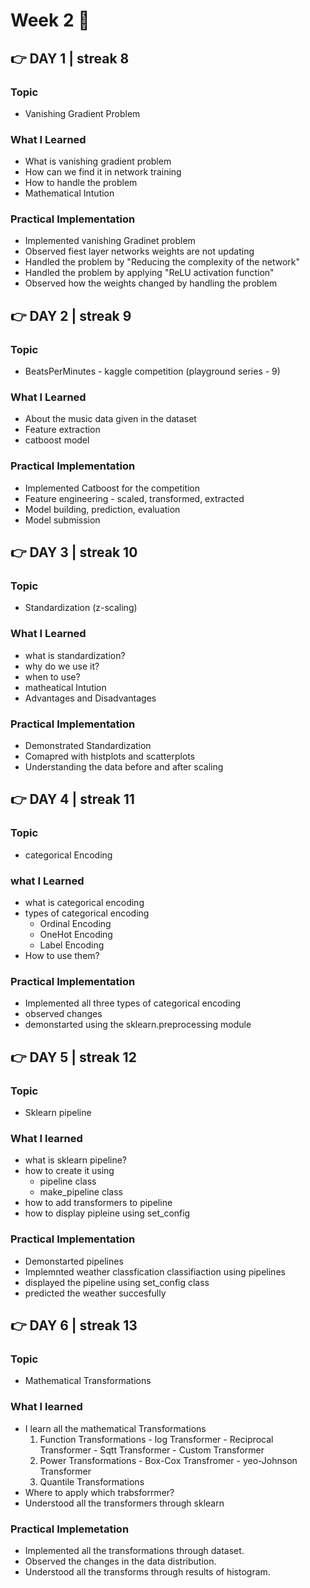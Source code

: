 # Week 2 🚀

##  👉 DAY 1 | streak 8

### Topic

- Vanishing Gradient Problem

### What I Learned

- What is vanishing gradient problem
- How can we find it in network training
- How to handle the problem
- Mathematical Intution

### Practical Implementation

- Implemented vanishing Gradinet problem
- Observed fiest layer networks weights are not updating
- Handled the problem by "Reducing the complexity of the network"
- Handled the problem by applying "ReLU activation function"
- Observed how the weights changed by handling the problem
 

##  👉 DAY 2 | streak 9

### Topic

- BeatsPerMinutes - kaggle competition (playground series - 9)

### What I Learned

- About the music data given in the dataset
- Feature extraction
- catboost model

### Practical Implementation

- Implemented Catboost for the competition
- Feature engineering - scaled, transformed, extracted
- Model building, prediction, evaluation
- Model submission


##  👉 DAY 3 | streak 10

### Topic

- Standardization (z-scaling)

### What I Learned 

- what is standardization?
- why do we use it?
- when to use?
- matheatical Intution
- Advantages and Disadvantages

### Practical Implementation

- Demonstrated Standardization
- Comapred with histplots and scatterplots
- Understanding the data before and after scaling


##  👉 DAY 4 | streak 11

### Topic 

- categorical Encoding

### what I Learned

- what is categorical encoding
- types of categorical encoding
    - Ordinal Encoding
    - OneHot Encoding
    - Label Encoding
- How to use them?

### Practical Implementation

- Implemented all three types of categorical encoding
- observed changes
- demonstarted using the sklearn.preprocessing module


##  👉 DAY 5 | streak 12

### Topic

- Sklearn pipeline

### What I learned

- what is sklearn pipeline?
- how to create it using
     - pipeline class
     - make_pipeline class
- how to add transformers to pipeline
- how to display pipleine using set_config

### Practical Implementation

- Demonstarted pipelines
- Implemnted weather classfication classifiaction using pipelines
- displayed the pipeline using set_config class
- predicted the weather succesfully


##  👉 DAY 6 | streak 13

### Topic 

- Mathematical Transformations

### What I learned 

- I learn all the mathematical Transformations
     1. Function Transformations
                - log Transformer
                - Reciprocal Transformer
                - Sqtt Transformer
                - Custom Transformer
     2. Power Transformations
                - Box-Cox Transfromer
                - yeo-Johnson Transformer
     3. Quantile Transformations
- Where to apply which trabsforrmer?
- Understood all the transformers through sklearn

### Practical Implemetation
- Implemented all the transformations through dataset.
- Observed the changes in the data distribution.
- Understood all the transforms through results of histogram.

